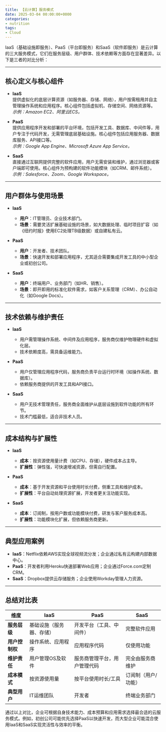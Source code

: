 ```yaml
---
title: 【云计算】服务模式
date: 2025-03-04 00:00:00+0000
categories: 
- nutrition
tags:
- Cloud
---
```



IaaS（基础设施即服务）、PaaS（平台即服务）和SaaS（软件即服务）是云计算的三大服务模式，它们在服务层级、用户群体、技术依赖等方面存在显著差异。以下是三者的对比分析：

---

## **核心定义与核心组件**
- **IaaS**  
  提供虚拟化的底层计算资源（如服务器、存储、网络），用户按需租用并自主管理操作系统和应用程序。核心组件包括虚拟机、存储空间、网络资源等。  
  *示例：Amazon EC2、阿里云ECS。*

- **PaaS**  
  提供应用程序开发和部署的平台环境，包括开发工具、数据库、中间件等，用户专注于代码开发，无需管理底层基础设施。核心组件包括应用服务器、数据库服务、API接口等。  
  *示例：Google App Engine、Microsoft Azure App Service。*

- **SaaS**  
  直接通过互联网提供完整的软件应用，用户无需安装和维护，通过浏览器或客户端即可使用。核心组件为预构建的软件功能模块（如CRM、邮件系统）。  
  *示例：Salesforce、Zoom、Google Workspace。*

---

## **用户群体与使用场景**
- **IaaS**  
  - **用户**：IT管理员、企业技术部门。  
  - **场景**：需要灵活扩展基础设施的场景，如大数据处理、临时项目扩容（如《纽约时报》使用EC2处理TB级数据）或自建私有云。

- **PaaS**  
  - **用户**：开发者、技术团队。  
  - **场景**：快速开发和部署应用程序，尤其适合需要集成开发工具的中小型企业或初创公司。

- **SaaS**  
  - **用户**：终端用户、业务部门（如HR、销售）。  
  - **场景**：即开即用的标准化软件需求，如客户关系管理（CRM）、办公自动化（如Google Docs）。

---

## **技术依赖与维护责任**
- **IaaS**  
  - 用户需管理操作系统、中间件及应用程序，服务商仅维护物理硬件和虚拟化层。  
  - 技术依赖度高，需具备运维能力。

- **PaaS**  
  - 用户仅管理应用程序代码，服务商负责平台运行时环境（如操作系统、数据库）。  
  - 依赖服务商提供的开发工具和API接口。

- **SaaS**  
  - 用户无技术管理责任，服务商全面维护从底层设施到软件功能的所有环节。  
  - 技术门槛最低，适合非技术人员。

---

## **成本结构与扩展性**
- **IaaS**  
  - **成本**：按资源使用量计费（如CPU、存储），硬件成本占主导。  
  - **扩展性**：弹性强，可快速增减资源，但需自行配置。

- **PaaS**  
  - **成本**：基于开发资源和平台使用时长付费，侧重工具和维护成本。  
  - **扩展性**：平台自动处理资源扩展，开发者更关注功能实现。

- **SaaS**  
  - **成本**：订阅制，按用户数或功能模块付费，研发与客户服务成本高。  
  - **扩展性**：功能模块化扩展，但依赖服务商更新。

---

## **典型应用案例**
- **IaaS**：Netflix依赖AWS实现全球视频流分发；企业通过私有云构建内部数据中心。  
- **PaaS**：开发者利用Heroku快速部署Web应用；企业通过Force.com定制CRM。  
- **SaaS**：Dropbox提供云存储服务；企业使用Workday管理人力资源。

---

## **总结对比表**
| 维度          | IaaS                      | PaaS                          | SaaS                      |
|---------------|---------------------------|-------------------------------|--------------------------|
| **服务层级**  | 基础设施（服务器、存储）  | 开发平台（工具、中间件）      | 完整软件应用             |
| **用户控制权**| 操作系统、应用程序        | 应用程序代码                  | 仅使用功能               |
| **维护责任**  | 用户管理OS及软件          | 服务商管理平台，用户管理代码  | 完全由服务商维护         |
| **成本模式**  | 按资源使用量              | 按平台使用时长/工具           | 订阅制（用户/功能）      |
| **典型用户**  | IT运维团队                | 开发者                        | 终端业务部门             |

通过以上对比，企业可根据自身技术能力、成本预算和应用需求选择最合适的云服务模式。例如，初创公司可能优先选择PaaS以快速开发，而大型企业可能混合使用IaaS和SaaS实现灵活性与效率的平衡。